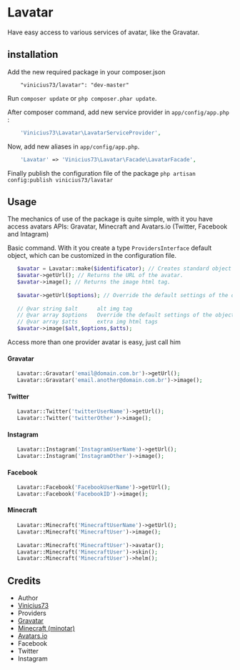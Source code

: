 Lavatar
=======

Have easy access to various services of avatar, like the Gravatar.

## installation

Add the new required package in your composer.json

```
    "vinicius73/lavatar": "dev-master"
```

Run `composer update` or `php composer.phar update`.

After composer command, add new service provider in `app/config/app.php` :

```php
    'Vinicius73\Lavatar\LavatarServiceProvider',
```

Now, add new aliases in `app/config/app.php`.

```php
    'Lavatar' => 'Vinicius73\Lavatar\Facade\LavatarFacade',
```

Finally publish the configuration file of the package `php artisan config:publish vinicius73/lavatar`

## Usage

The mechanics of use of the package is quite simple, with it you have access avatars APIs: Gravatar, Minecraft and Avatars.io (Twitter, Facebook and Intagram)

Basic command. With it you create a type `ProvidersInterface` default object, which can be customized in the configuration file.

```php
   $avatar = Lavatar::make($identificator); // Creates standard object (Gravatar|Another)
   $avatar->getUrl(); // Returns the URL of the avatar.
   $avatar->image(); // Returns the image html tag.
   
   $avatar->getUrl($options); // Override the default settings of the object
   
   // @var string $alt      alt img tag
   // @var array $options   Override the default settings of the object
   // @var array $atts      extra img html tags
   $avatar->image($alt,$options,$atts);
```

Access more than one provider avatar is easy, just call him

#### Gravatar

```php
   Lavatar::Gravatar('email@domain.com.br')->getUrl();
   Lavatar::Gravatar('email.another@domain.com.br')->image();
```

#### Twitter

```php
   Lavatar::Twitter('twitterUserName')->getUrl();
   Lavatar::Twitter('twitterOther')->image();
```

#### Instagram

```php
   Lavatar::Instagram('InstagramUserName')->getUrl();
   Lavatar::Instagram('InstagramOther')->image();
```

#### Facebook

```php
   Lavatar::Facebook('FacebookUserName')->getUrl();
   Lavatar::Facebook('FacebookID')->image();
```

#### Minecraft

```php
   Lavatar::Minecraft('MinecraftUserName')->getUrl();
   Lavatar::Minecraft('MinecraftUser')->image();
   
   Lavatar::Minecraft('MinecraftUser')->avatar();
   Lavatar::Minecraft('MinecraftUser')->skin();
   Lavatar::Minecraft('MinecraftUser')->helm();
```

## Credits
- Author
 - [Vinicius73](https://github.com/vinicius73)
- Providers
 - [Gravatar](http://gravatar.com/)
 - [Minecraft (minotar)](https://minotar.net/)
 - [Avatars.io](http://avatars.io/)
  - Facebook
  - Twitter
  - Instagram

